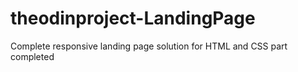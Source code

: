 # theodinproject-LandingPage
Complete responsive landing page solution for HTML and CSS part completed
